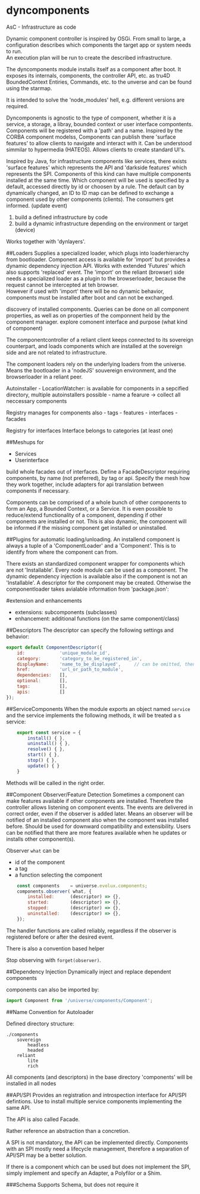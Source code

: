 dyncomponents
=============

AsC - Infrastructure as code

Dynamic component controller is inspired by OSGi. 
From small to large, a configuration describes which
components the target app or system needs to run.  
An execution plan will be run to create the described infrastructure.

The dyncomponents module installs itself as a component after boot.
It exposes its internals, components, the controller API, etc. as 
tru4D BoundedContext Entiries, Commands, etc. to the unverse and can be found using the starmap.

It is intended to solve the 'node_modules' hell, e.g. different versions are required.

Dyncomponents is agnostic to the type of component, whether it is a service, a storage, a libray, bounded context 
or user interface compontents. Components will be registered with a 'path' and a name.
Inspired by the CORBA component modelss, Components can publish there 'surface features' to allow clients to 
navigate and interact with it. Can be understood simmilar to hypermedia (HATEOS). Allows clients to create standard UI's. 

Inspired by Java, for infrastructure components like services, there exists 'surface features' which represents the API 
and 'darkside features' which represents the SPI.
Components of this kind can have multiple components installed at the same time. Which component will be used is specified 
by a default, accessed directly by id or choosen by a rule.
The default can by dynamically changed, an ID to ID map can be defined to exchange a component used 
by other components (clients).
The consumers get informed. (update event)

1) build a defined infrastructure by code
2) build a dynamic infrastructure depending on the environment or target (device)

Works together with 'dynlayers'.


##Loaders
Supplies a specialized loader, which plugs into loaderhierarchy from bootloader.
Component access is available for 'import' but provides a dynamic dependency injection API. 
Works with extended 'Futures' which also supports 'replaced' event.
The 'import' on the reliant (browser) side needs a specialized loader as a plugin to the browserloader, because the 
request cannot be intercepted at teh browser.  
However if used with 'import' there will be no dynamic behavior, components must be installed after boot and can not be exchanged.


discovery of installed components. Queries can be done on all component properties, as well as on properties of 
the componnent held by the component manager. 
explore comonent interface and purpose (what kind of component)

The componentcontroller of a reliant client keeps connected to its sovereign counterpart, and loads components which 
are installed at the sovereign side and are not related to infrastructure.

The component loaders rely on the underlying loaders from the universe. Means the bootloader in a 'nodeJS' souvereign 
environment, and the browserloader in a reliant peer.

Autoinstaller 
    - LocationWatcher: is available for components in a sepcified directory, multiple autoinstallers possible
    - name a fearure -> collect all neccessary components 

Registry manages for components also
    - tags
    - features
    - interfaces
    - facades

Registry for interfaces
Interface belongs to categories (at least one)

##Meshups for 
- Services
- Userinterface

build whole facades out of interfaces. Define a FacadeDescriptor requiring components, by name (not preferred), by tag 
or api. Specify the mesh how they work together, include adapters for api translation between components if necessary.

Components can be comprised of a whole bunch of other components to form an App, a Bounded Context, or a Service. 
It is even possible to reduce/extend functionality of a component, depending if other components are installed or not. 
This is also dynamic, the component will be informed if the missing component get installed or uninstalled.

##Plugins for automatic loading/unloading.
An installend component is always a tuple of a 'ComponentLoader' and a 'Component'. This is to identify from where the 
component can from. 

There exists an standardized component wrapper for components which are not 'Installable'. Every node module can be used
as a component. The dynamic dependency injection is available also if the component is not an 'Installable'.
A descriptor for the component may be created. Otherwise the componentloader takes avialable information from 'package.json':

#extension and enhancements
- extensions: subcomponents (subclasses) 
- enhancement: additional functions (on the same component/class)

##Descriptors
The descriptor can specify the following settings and behavior:

```js
export default ComponentDescriptor({
    id:             'unique_module_id',
    category:       'category_to_be_registered_in',
    displayName:    'name_to_be_displayed',     // can be omitted, then the id will be used
    href:           'url_or_path_to_module',
    dependencies:   [],
    optional:       [],
    tags:           [],
    apis:           []
});
```

##ServiceComponents
When the module exports an object named `service` and the service implements the following methods, it will be treated a s service:

```js
    export const service = {
        install() { },
        uninstall() { },
        resolve() { },
        start() { },
        stop() { },
        update() { }
    }
```

Methods will be called in the right order.    

##Component Observer/Feature Detection
Sometimes a component can make features available if other components are installed. Therefore the controller
allows listening on component events. The events are delivered in correct order, even if the observer is added 
later. Means an observer will be notified of an installed component also when the component was installed before.
Should be used for downward compatibility and extensibility. Users can be notified that there are more features
available when he updates or installs other component(s).

Observer
`what` can be
- id of the component
- a tag 
- a function selecting the component 
```js
    const components    = universe.evolux.components;
    components.observer( what, { 
        installed:      (descriptor) => {},
        started:        (descriptor) => {},
        stopped:        (descriptor) => {},
        uninstalled:    (descriptor) => {},
    });
```
The handler functions are called reliably, regardless if the observer is registered before or after the desired event.

There is also a convention based helper 

Stop observing with `forget(observer)`.

##Dependency Injection
Dynamically inject and replace dependent components

components can also be imported by:
```js
import Component from '/universe/components/Component';
```
 
##Name Convention for Autoloader

Defined directory structure:

    ./components
        sovereign
            headless
            headed
        reliant
            lite
            rich 

All components (and descriptors) in the base directory 'components' will be installed in all nodes


##API/SPI
Provides an registration and introspection interface for API/SPI defintions. Use to install multiple service 
components implementing the same API.

The API is also called Facade.

Rather reference an abstraction than a concretion.

A SPI is not mandatory, the API can be implemented directly. Components with an SPI mostly need a lifecycle management,
therefore a separation of API/SPI may be a better solution.  

If there is a component which can be used but does not implement the SPI, simply implement and specify an 
Adapter, a Polyfilor or a Shim.

###Schema
Supports Schema, but does not require it

